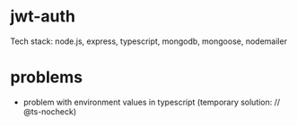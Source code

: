 # jwt-auth
Tech stack: node.js, express, typescript, mongodb, mongoose, nodemailer
# problems
- problem with environment  values in typescript  (temporary solution: // @ts-nocheck)